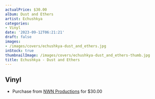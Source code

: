 ```yaml
---
actualPrice: $30.00
album: Dust and Ethers
artist: Echushkya
categories:
- Vinyl
date: '2023-09-12T06:21:21'
draft: false
images:
- /images/covers/echushkya-dust_and_ethers.jpg
inStock: true
thumbnailImage: /images/covers/echushkya-dust_and_ethers-thumb.jpg
title: Echushkya - Dust and Ethers
---
```


## Vinyl
* Purchase from [NWN Productions](http://shop.nwnprod.com/index.php?route=product/product&path=75&product_id=39798&sort=pd.name&order=ASC) for $30.00
